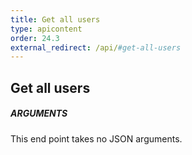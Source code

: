 ```yaml
---
title: Get all users
type: apicontent
order: 24.3
external_redirect: /api/#get-all-users
---
```


## Get all users

##### ARGUMENTS

This end point takes no JSON arguments.
